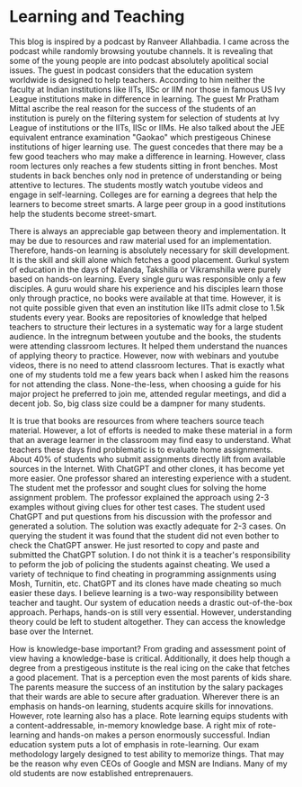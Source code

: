 # Learning and Teaching

This blog is inspired by a podcast by Ranveer Allahbadia. I came across the podcast while randomly browsing youtube channels.
It is revealing that some of the young people are into podcast absolutely apolitical social issues. The guest in podcast
considers that the education system worldwide is designed to help teachers. According to him neither the faculty at Indian 
institutions like IITs, IISc or IIM nor those in famous US Ivy League institutions make in difference in learning. 
The guest Mr Pratham Mittal ascribe the real reason for the success of the students of an 
institution is purely on the filtering system for selection of students at Ivy League of institutions or the IITs, IISc or 
IIMs. He also talked about the JEE equivalent entrance examination "Gaokao" which prestigeous Chinese institutions of higer 
learning use. The guest concedes that there may be a few good teachers who may make a difference in learning. However, class 
room lectures only reaches a few students sitting in front benches. Most students in back benches only nod in pretence of
understanding or being attentive to lectures. The students mostly watch youtube videos and engage in self-learning. Colleges 
are for earning a degrees that help the learners to become street smarts. A large peer group in a good institutions help the
students become street-smart. 

There is always an appreciable gap between theory and implementation. It may be due to resources and raw material used for an
implementation. Therefore, hands-on learning is absolutely necessary for skill development. It is the skill and skill alone which 
fetches a good placement. Gurkul system of education in the days of Nalanda, Takshilla or Vikramshilla were purely based on
hands-on learning. Every single guru was responsible only a few disciples. A guru would share his experience and his disciples 
learn those only through practice, no books were available at that time. However, it is not quite possible given that even an
institution like IITs admit close to 1.5k students every year. Books are repositories of knowledge that helped teachers to 
structure their lectures in a systematic way for a large student audience. In the intregnum between youtube and the books, 
the students were attending classroom lectures. It helped them understand the nuances of applying theory to practice. However, 
now with webinars and youtube videos, there is no need to attend classroom lectures. That is exactly what one of my students
told me a few years back when I asked him the reasons for not attending the class. None-the-less, when choosing a guide for
his major project he preferred to join me, attended regular meetings, and did a decent job. So, big class size could be a
dampner for many students.

It is true that books are resources from where teachers source teach material. However, a lot of efforts is needed to make these
material in a form that an average learner in the classroom may find easy to understand. What teachers these days find problematic
is to evaluate home assignments. About 40% of students who submit assignments directly lift from available sources in the Internet.
With ChatGPT and other clones, it has become yet more easier. One professor shared an interesting experience with a student. 
The student met the professor and sought clues for solving the home assignment problem. The professor explained the approach 
using 2-3 examples without giving clues for other test cases. The student used ChatGPT and put questions from his discussion
with the professor and generated a solution. The solution was exactly adequate for 2-3 cases. On querying the student it was
found that the student did not even bother to check the ChatGPT answer. He just resorted to copy and paste and submitted the
ChatGPT solution. I do not think it is a teacher's responsibility to peform the job of policing the students against cheating.
We used a variety of technique to find cheating in programming assignments using Mosh, Turnitin, etc. ChatGPT and its clones
have made cheating so much easier these days. I believe learning is a two-way responsibility between teacher and taught. Our
system of education needs a drastic out-of-the-box approach. Perhaps, hands-on is still very essential. However, understanding
theory could be left to student altogether. They can access the knowledge base over the Internet.

How is knowledge-base important? From grading and assessment point of view having a knowledge-base is critical. Additionally, 
it does help though a degree from a prestigeous institute is the real icing on the cake that fetches a good placement. That
is a perception even the most parents of kids share. The parents measure the success of an institution by the salary packages that
their wards are able to secure after graduation. Wherever there is an emphasis on hands-on learning, students acquire skills 
for innovations. However, rote learning also has a place. Rote learning equips students with a content-addressable, in-memory 
knowledge base. A right mix of rote-learning and hands-on makes a person enormously successful. Indian education system puts
a lot of emphasis in rote-learning. Our exam methodology largely designed to test ability to memorize things. That may be the
reason why even CEOs of Google and MSN are Indians. Many of my old students are now established entreprenauers.  
